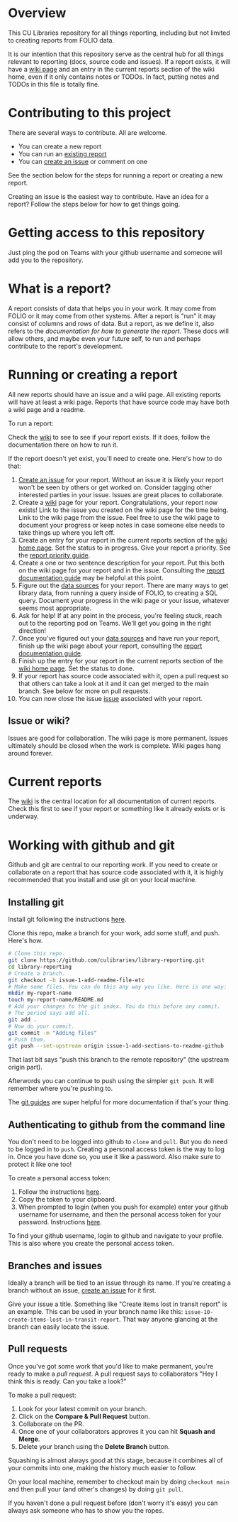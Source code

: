 # Overview
This CU Libraries repository for all things reporting, including but not limited to creating reports from FOLIO data.

It is our intention that this repository serve as the central hub for all things relevant to reporting (docs, source code and issues). If a report exists, it will have a [wiki page](/wiki) and an entry in the current reports section of the wiki home, even if it only contains notes or TODOs. In fact, putting notes and TODOs in this file is totally fine.

# Contributing to this project
There are several ways to contribute. All are welcome.

* You can create a new report
* You can run an [existing report](/wiki)
* You can [create an issue](/issues) or comment on one

See the section below for the steps for running a report or creating a new report.

Creating an issue is the easiest way to contribute. Have an idea for a report? Follow the steps below for how to get things going.

# Getting access to this repository
Just ping the pod on Teams with your github username and someone will add you to the repository.

# What is a report?
A report consists of data that helps you in your work. It may come from FOLIO or it may come from other systems. After a report is "run" it may consist of columns and rows of data. But a report, as we define it, also refers to the _documentation for how to generate the report_. These docs will allow others, and maybe even your future self, to run and perhaps contribute to the report's development.

# Running or creating a report
All new reports should have an issue and a wiki page. All existing reports will have at least a wiki page. Reports that have source code may have both a wiki page and a readme.

To run a report:

Check the [wiki](/wiki) to see to see if your report exists. If it does, follow the documentation there on how to run it.

If the report doesn't yet exist, you'll need to create one. Here's how to do that:
1. [Create an issue](/issues) for your report. Without an issue it is likely your report won't be seen by others or get worked on. Consider tagging other interested parties in your issue. Issues are great places to collaborate.
1. Create a [wiki](/wiki) page for your report. Congratulations, your report now exists! Link to the issue you created on the wiki page for the time being. Link to the wiki page from the issue. Feel free to use the wiki page to document your progress or keep notes in case someone else needs to take things up where you left off.
1. Create an entry for your report in the current reports section of the [wiki home page](/wiki). Set the status to in progress. Give your report a priority. See the [report priority guide](/wiki/report-priority-guide).
1. Create a one or two sentence description for your report. Put this both on the wiki page for your report and in the issue. Consulting the [report documentation guide](/wiki/report-documentation-guide) may be helpful at this point.
1. Figure out the [data sources](/wiki/report-data-sources) for your report. There are many ways to get library data, from running a query inside of FOLIO, to creating a SQL query. Document your progress in the wiki page or your issue, whatever seems most appropriate.
1. Ask for help! If at any point in the process, you're feeling stuck, reach out to the reporting pod on Teams. We'll get you going in the right direction!
1. Once you've figured out your [data sources](/wiki/report-data-sources) and have run your report, finish up the wiki page about your report, consulting the [report documentation guide](/wiki/report-documentation-guide).
1. Finish up the entry for your report in the current reports section of the [wiki home page](/wiki). Set the status to done.
1. If your report has source code associated with it, open a pull request so that others can take a look at it and it can get merged to the main branch. See below for more on pull requests.
1. You can now close the issue [issue](/issues) associated with your report.

## Issue or wiki?
Issues are good for collaboration. The wiki page is more permanent. Issues ultimately should be closed when the work is complete. Wiki pages hang around forever.

# Current reports
The [wiki](/wiki) is the central location for all documentation of current reports. Check this first to see if your report or something like it already exists or is underway.

# Working with github and git
Github and git are central to our reporting work. If you need to create or collaborate on a report that has source code associated with it, it is highly recommended that you install and use git on your local machine.

## Installing git
Install git following the instructions [here](https://github.com/git-guides/install-git).

Clone this repo, make a branch for your work, add some stuff, and push. Here's how.

```sh
# Clone this repo.
git clone https://github.com/culibraries/library-reporting.git
cd library-reporting
# Create a branch.
git checkout -b issue-1-add-readme-file-etc
# Make some files. You can do this any way you like. Here is one way:
mkdir my-report-name
touch my-report-name/README.md
# Add your changes to the git index. You do this before any commit.
# The period says add all.
git add .
# Now do your commit.
git commit -m "Adding files"
# Push them.
git push --set-upstream origin issue-1-add-sections-to-readme-github
```

That last bit says "push this branch to the remote repository" (the upstream origin part).

Afterwords you can continue to push using the simpler `git push`. It will remember where you're pushing to.

The [git guides](https://github.com/git-guides) are super helpful for more documentation if that's your thing.

## Authenticating to github from the command line
You don't need to be logged into github to `clone` and `pull`. But you do need to be logged in to `push`. Creating a personal access token is the way to log in. Once you have done so, you use it like a password. Also make sure to protect it like one too!

To create a personal access token:
1. Follow the instructions [here](https://docs.github.com/en/authentication/keeping-your-account-and-data-secure/creating-a-personal-access-token).
2. Copy the token to your clipboard.
3. When prompted to login (when you push for example) enter your github username for username, and then the personal access token for your password. Instructions [here](https://docs.github.com/en/authentication/keeping-your-account-and-data-secure/creating-a-personal-access-token#using-a-token-on-the-command-line).

To find your github username, login to github and navigate to your profile. This is also where you create the personal access token.

## Branches and issues
Ideally a branch will be tied to an issue through its name. If you're creating a branch without an issue, [create an issue](https://github.com/culibraries/library-reporting/issues) for it first.

Give your issue a title. Something like "Create items lost in transit report" is an example. This can be used in your branch name like this: `issue-10-create-items-lost-in-transit-report`. That way anyone glancing at the branch can easily locate the issue.

## Pull requests
Once you've got some work that you'd like to make permanent, you're ready to make a _pull request_. A pull request says to collaborators "Hey I think this is ready. Can you take a look?"

To make a pull request:
1. Look for your latest commit on your branch.
2. Click on the **Compare & Pull Request** button.
3. Collaborate on the PR.
4. Once one of your collaborators approves it you can hit **Squash and Merge**.
5. Delete your branch using the **Delete Branch** button.

Squashing is almost always good at this stage, because it combines all of your commits into one, making the history much easier to follow.

On your local machine, remember to checkout main by doing `checkout main` and then pull your (and other's changes) by doing `git pull`.

If you haven't done a pull request before (don't worry it's easy) you can always ask someone who has to show you the ropes.
